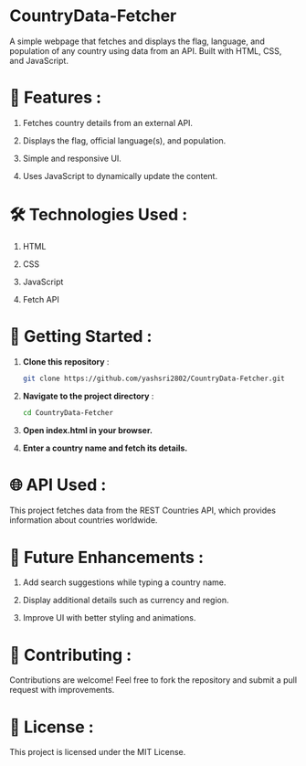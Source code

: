 # CountryData-Fetcher
 A simple webpage that fetches and displays the flag, language, and population of any country using data from an API. Built with HTML, CSS, and JavaScript.
 
# 🌟 Features :

1. Fetches country details from an external API.

2. Displays the flag, official language(s), and population.

3. Simple and responsive UI.

4. Uses JavaScript to dynamically update the content.

# 🛠️ Technologies Used :

1. HTML

2. CSS

3. JavaScript

4. Fetch API

# 🚀 Getting Started :

1. **Clone this repository** :
   ```bash
   git clone https://github.com/yashsri2802/CountryData-Fetcher.git

2. **Navigate to the project directory** :
   ```bash
   cd CountryData-Fetcher

3. **Open index.html in your browser.**
   
4. **Enter a country name and fetch its details.**

# 🌐 API Used :

This project fetches data from the REST Countries API, which provides information about countries worldwide.

# 🔮 Future Enhancements :

1. Add search suggestions while typing a country name.

2. Display additional details such as currency and region.

3. Improve UI with better styling and animations.

# 🤝 Contributing :

Contributions are welcome! Feel free to fork the repository and submit a pull request with improvements.

# 📌 License :

This project is licensed under the MIT License.
